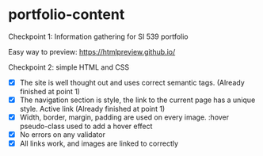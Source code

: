 # portfolio-content
Checkpoint 1: Information gathering for SI 539 portfolio

Easy way to preview: https://htmlpreview.github.io/

Checkpoint 2: simple HTML and CSS
- [x] The site is well thought out and uses correct semantic tags. (Already finished at point 1)
- [x] The navigation section is style, the link to the current page has a unique style. Active link (Already finished at point 1)
- [x] Width, border, margin, padding are used on every image. :hover pseudo-class used to add a hover effect
- [x] No errors on any validator
- [x] All links work, and images are linked to correctly
